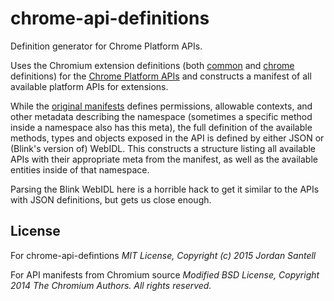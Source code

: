 # chrome-api-definitions

Definition generator for Chrome Platform APIs.

Uses the Chromium extension definitions (both [common](https://code.google.com/p/chromium/codesearch#chromium/src/extensions/common/api/) and [chrome](https://code.google.com/p/chromium/codesearch#chromium/src/chrome/common/extensions/api/) definitions) for the [Chrome Platform APIs](https://developer.chrome.com/extensions/api_index) and constructs a manifest of all available platform APIs for extensions.

While the [original manifests](https://code.google.com/p/chromium/codesearch#chromium/src/chrome/common/extensions/api/_api_features.json) defines permissions, allowable contexts, and other metadata describing the namespace (sometimes a specific method inside a namespace also has this meta), the full definition of the available methods, types and objects exposed in the API is defined by either JSON or (Blink's version of) WebIDL. This constructs a structure listing all available APIs with their appropriate meta from the manifest, as well as the available entities inside of that namespace.

Parsing the Blink WebIDL here is a horrible hack to get it similar to the APIs with JSON definitions, but gets us close enough.

## License

For chrome-api-defintions
*MIT License, Copyright (c) 2015 Jordan Santell*

For API manifests from Chromium source
*Modified BSD License, Copyright 2014 The Chromium Authors. All rights reserved.*
